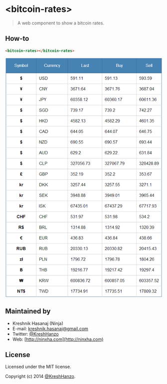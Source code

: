 # &lt;bitcoin-rates&gt;

> A web component to show a bitcoin rates.

## How-to
```html
<bitcoin-rates></bitcoin-rates>
```
![Example](src/example.png)

## Maintained by
- Kreshnik Hasanaj (Ninja)
- E-mail: [kreshnik.hasanaj@gmail.com](mailto:kreshnik.hasanaj@gmail.com)
- Twitter: [@KreshHanzo](http://twitter.com/KreshHanzo)
- Web: [http://ninxha.com](http://ninxha.com)

## License
Licensed under the MIT license.

Copyright (c) 2014 [@KreshHanzo](http://twitter.com/KreshHanzo).